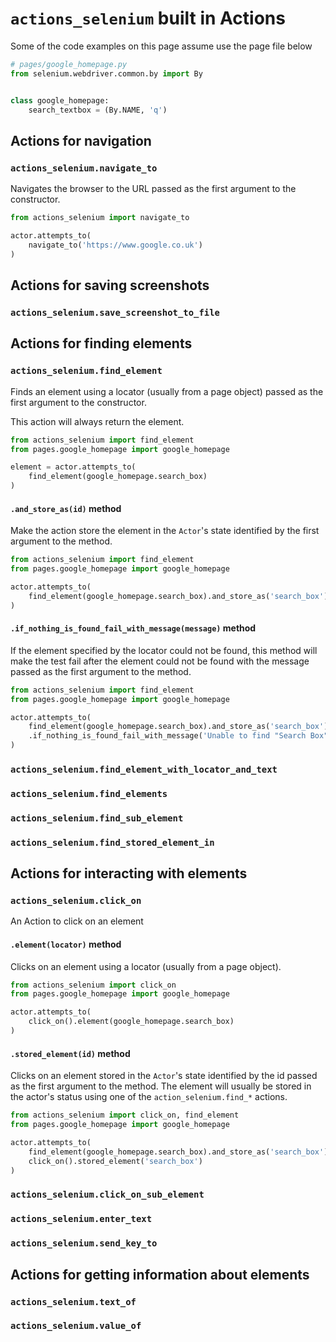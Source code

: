 # ```actions_selenium``` built in Actions

Some of the code examples on this page assume use the page file below

```python
# pages/google_homepage.py
from selenium.webdriver.common.by import By


class google_homepage:
    search_textbox = (By.NAME, 'q')
```

## Actions for navigation

### ```actions_selenium.navigate_to```

Navigates the browser to the URL passed as the first argument to the
constructor.

```python
from actions_selenium import navigate_to

actor.attempts_to(
    navigate_to('https://www.google.co.uk')
)
```

## Actions for saving screenshots

### ```actions_selenium.save_screenshot_to_file```

## Actions for finding elements

### ```actions_selenium.find_element```

Finds an element using a locator (usually from a page object) passed as the
first argument to the constructor.

This action will always return the element.

```python
from actions_selenium import find_element
from pages.google_homepage import google_homepage

element = actor.attempts_to(
    find_element(google_homepage.search_box)
)
```

#### ```.and_store_as(id)``` method

Make the action store the element in the ```Actor```'s state identified by the
first argument to the method.

```python
from actions_selenium import find_element
from pages.google_homepage import google_homepage

actor.attempts_to(
    find_element(google_homepage.search_box).and_store_as('search_box')
)
```

#### ```.if_nothing_is_found_fail_with_message(message)``` method

If the element specified by the locator could not be found, this method will
make the test fail after the element could not be found with the message passed
as the first argument to the method.

```python
from actions_selenium import find_element
from pages.google_homepage import google_homepage

actor.attempts_to(
    find_element(google_homepage.search_box).and_store_as('search_box')
    .if_nothing_is_found_fail_with_message('Unable to find "Search Box"')
)
```

### ```actions_selenium.find_element_with_locator_and_text```

### ```actions_selenium.find_elements```

### ```actions_selenium.find_sub_element```

### ```actions_selenium.find_stored_element_in```

## Actions for interacting with elements

### ```actions_selenium.click_on```

An Action to click on an element

#### ```.element(locator)``` method

Clicks on an element using a locator (usually from a page object).

```python
from actions_selenium import click_on
from pages.google_homepage import google_homepage

actor.attempts_to(
    click_on().element(google_homepage.search_box)
)
```

#### ```.stored_element(id)``` method

Clicks on an element stored in the ```Actor```'s state identified by the id
passed as the first argument to the method. The element will usually be stored
in the actor's status using one of the ```action_selenium.find_*``` actions.


```python
from actions_selenium import click_on, find_element
from pages.google_homepage import google_homepage

actor.attempts_to(
    find_element(google_homepage.search_box).and_store_as('search_box'),
    click_on().stored_element('search_box')
)
```

### ```actions_selenium.click_on_sub_element```

### ```actions_selenium.enter_text```

### ```actions_selenium.send_key_to```

## Actions for getting information about elements

### ```actions_selenium.text_of```

### ```actions_selenium.value_of```
